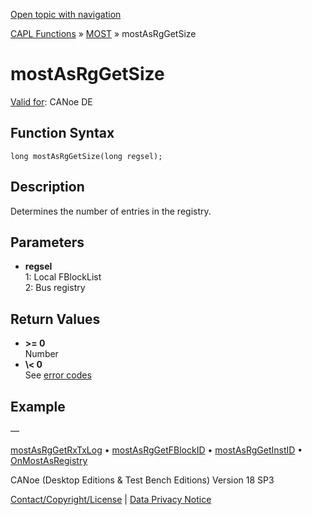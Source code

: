 [Open topic with navigation](../../../../../CANoeDEFamily.htm#Topics/CAPLFunctions/MOST/Functions/CAPLfunctionMOSTAsRgGetSize.md)

[CAPL Functions](../../CAPLfunctions.md) » [MOST](../CAPLfunctionsMOSTOverview.md) » mostAsRgGetSize

# mostAsRgGetSize

[Valid for](../../../Shared/FeatureAvailability.md): CANoe DE

## Function Syntax

```plaintext
long mostAsRgGetSize(long regsel);
```

## Description

Determines the number of entries in the registry.

## Parameters

- **regsel**  
  1: Local FBlockList  
  2: Bus registry

## Return Values

- **\>\= 0**  
  Number
- **\\\< 0**  
  See [error codes](../CAPLfunctionsMOSTErrorCodes.md)

## Example

—

[mostAsRgGetRxTxLog](CAPLfunctionMOSTAsRgGetRxTxLog.md) • [mostAsRgGetFBlockID](CAPLfunctionMOSTAsRgGetFBlockID.md) • [mostAsRgGetInstID](CAPLfunctionMOSTAsRgGetInstID.md) • [OnMostAsRegistry](../EventProcedures/CAPLfunctionOnMOSTAsRegistry.md)

CANoe (Desktop Editions & Test Bench Editions) Version 18 SP3

[Contact/Copyright/License](../../../Shared/ContactCopyrightLicense.md) | [Data Privacy Notice](https://www.vector.com/int/en/company/get-info/privacy-policy/)
